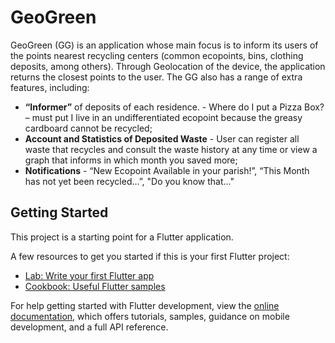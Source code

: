 # GeoGreen

GeoGreen (GG) is an application whose main focus is to inform its users of the points
nearest recycling centers (common ecopoints, bins, clothing deposits, among others). Through
Geolocation of the device, the application returns the closest points to the user. The
GG also has a range of extra features, including:

- **“Informer”** of deposits of each residence. - Where do I put a Pizza Box? – must put
I live in an undifferentiated ecopoint because the greasy cardboard cannot be recycled;
- **Account and Statistics of Deposited Waste** - User can register all waste
that recycles and consult the waste history at any time or view a graph that
informs in which month you saved more;
- **Notifications** - “New Ecopoint Available in your parish!”, “This Month has not yet been recycled…”,
"Do you know that..."

## Getting Started

This project is a starting point for a Flutter application.

A few resources to get you started if this is your first Flutter project:

- [Lab: Write your first Flutter app](https://docs.flutter.dev/get-started/codelab)
- [Cookbook: Useful Flutter samples](https://docs.flutter.dev/cookbook)

For help getting started with Flutter development, view the
[online documentation](https://docs.flutter.dev/), which offers tutorials,
samples, guidance on mobile development, and a full API reference.
